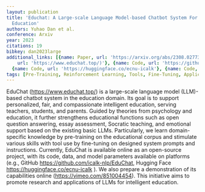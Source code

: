 ```yaml
---
layout: publication
title: 'Educhat: A Large-scale Language Model-based Chatbot System For Intelligent
  Education'
authors: Yuhao Dan et al.
conference: Arxiv
year: 2023
citations: 19
bibkey: dan2023large
additional_links: [{name: Paper, url: 'https://arxiv.org/abs/2308.02773'}, {name: Code,
    url: 'https://www.educhat.top/)'}, {name: Code, url: 'https://github.com/icalk-nlp/EduChat,'},
  {name: Code, url: 'https://huggingface.co/ecnu-icalk'}, {name: Code, url: 'https://vimeo.com/851004454)'}]
tags: [Pre-Training, Reinforcement Learning, Tools, Fine-Tuning, Applications, Prompting]
---
```

EduChat (https://www.educhat.top/) is a large-scale language model
(LLM)-based chatbot system in the education domain. Its goal is to support
personalized, fair, and compassionate intelligent education, serving teachers,
students, and parents. Guided by theories from psychology and education, it
further strengthens educational functions such as open question answering,
essay assessment, Socratic teaching, and emotional support based on the
existing basic LLMs. Particularly, we learn domain-specific knowledge by
pre-training on the educational corpus and stimulate various skills with tool
use by fine-tuning on designed system prompts and instructions. Currently,
EduChat is available online as an open-source project, with its code, data, and
model parameters available on platforms (e.g., GitHub
https://github.com/icalk-nlp/EduChat, Hugging Face
https://huggingface.co/ecnu-icalk ). We also prepare a demonstration of its
capabilities online (https://vimeo.com/851004454). This initiative aims to
promote research and applications of LLMs for intelligent education.